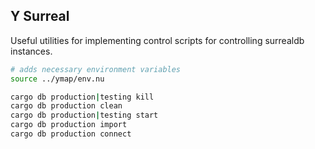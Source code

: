 ## Y Surreal
Useful utilities for implementing control scripts for controlling surrealdb instances.

```sh
# adds necessary environment variables
source ../ymap/env.nu

cargo db production|testing kill
cargo db production clean
cargo db production|testing start
cargo db production import
cargo db production connect
```